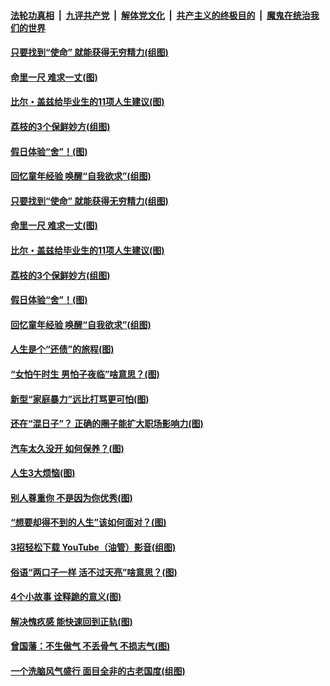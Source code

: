 

####  [法轮功真相](../../../../basic/blob/master/README.md?t=06221002) &nbsp;|&nbsp; [九评共产党](../../../../9ping.md/blob/master/README.md?t=06221002) &nbsp;|&nbsp; [解体党文化](../../../../jtdwh.md/blob/master/README.md?t=06221002)  &nbsp;|&nbsp; [共产主义的终极目的](../../../../gczydzjmd.md/blob/master/README.md?t=06221002) &nbsp;|&nbsp; [魔鬼在统治我们的世界](../../../../mgztzwmdsj.md/blob/master/README.md?t=06221002) 

#### [只要找到“使命” 就能获得无穷精力(组图)](../pages/p8/937159.md?t=06221002) 

#### [命里一尺 难求一丈(图)](../pages/p8/936782.md?t=06221002) 

#### [比尔・盖兹给毕业生的11项人生建议(图)](../pages/p8/936231.md?t=06221002) 

#### [荔枝的3个保鲜妙方(组图)](../pages/p8/936950.md?t=06221002) 

#### [假日体验“舍”！(图)](../pages/p8/937183.md?t=06221002) 

#### [回忆童年经验 唤醒“自我欲求”(组图)](../pages/p8/937082.md?t=06221002) 

#### [只要找到“使命” 就能获得无穷精力(组图)](../pages/p8/937159.md?t=06221002) 

#### [命里一尺 难求一丈(图)](../pages/p8/936782.md?t=06221002) 

#### [比尔・盖兹给毕业生的11项人生建议(图)](../pages/p8/936231.md?t=06221002) 

#### [荔枝的3个保鲜妙方(组图)](../pages/p8/936950.md?t=06221002) 

#### [假日体验“舍”！(图)](../pages/p8/937183.md?t=06221002) 

#### [回忆童年经验 唤醒“自我欲求”(组图)](../pages/p8/937082.md?t=06221002) 

#### [人生是个“还债”的旅程(图)](../pages/p8/936768.md?t=06221002) 

#### [“女怕午时生 男怕子夜临”啥意思？(图)](../pages/p8/937081.md?t=06221002) 

#### [新型“家庭暴力”远比打骂更可怕(图)](../pages/p8/936230.md?t=06221002) 

#### [还在“混日子”？ 正确的圈子能扩大职场影响力(图)](../pages/p8/937049.md?t=06221002) 

#### [汽车太久没开 如何保养？(图)](../pages/p8/937035.md?t=06221002) 

#### [人生3大烦恼(图)](../pages/p8/936959.md?t=06221002) 

#### [别人尊重你 不是因为你优秀(图)](../pages/p8/936253.md?t=06221002) 

#### [“想要却得不到的人生”该如何面对？(图)](../pages/p8/936933.md?t=06221002) 

#### [3招轻松下载 YouTube（油管）影音(组图)](../pages/p8/936922.md?t=06221002) 

#### [俗语“两口子一样 活不过天亮”啥意思？(图)](../pages/p8/936917.md?t=06221002) 

#### [4个小故事 诠释跪的意义(图)](../pages/p8/936353.md?t=06221002) 

#### [解决愧疚感 能快速回到正轨(图)](../pages/p8/936834.md?t=06221002) 

#### [曾国藩：不生傲气 不丢骨气 不损志气(图)](../pages/p8/936248.md?t=06221002) 

#### [一个洗脑风气盛行 面目全非的古老国度(组图)](../pages/p8/936759.md?t=06221002) 

